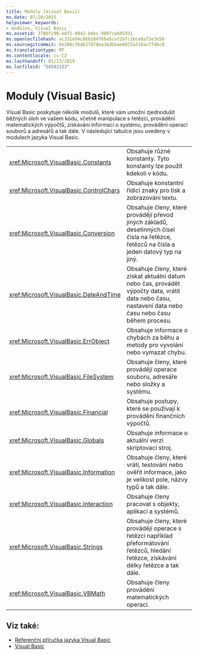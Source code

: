 ```yaml
---
title: Moduly (Visual Basic)
ms.date: 07/20/2015
helpviewer_keywords:
- modules, Visual Basic
ms.assetid: 370bfc90-e8f2-4942-bdec-9897ce605d31
ms.openlocfilehash: ac331e94c86b16476ba5caf2bfc1bce8a73e3e56
ms.sourcegitcommit: 6b308cf6d627d78ee36dbbae8972a310ac7fd6c8
ms.translationtype: MT
ms.contentlocale: cs-CZ
ms.lasthandoff: 01/23/2019
ms.locfileid: "54582133"
---
```

# <a name="modules-visual-basic"></a>Moduly (Visual Basic)
Visual Basic poskytuje několik modulů, které vám umožní zjednodušit běžných úloh ve vašem kódu, včetně manipulace s řetězci, provádění matematických výpočtů, získávání informací o systému, provádění operací souborů a adresářů a tak dále. V následující tabulce jsou uvedeny v modulech jazyka Visual Basic.  
  
|||  
|---|---|  
|<xref:Microsoft.VisualBasic.Constants>|Obsahuje různé konstanty. Tyto konstanty lze použít kdekoli v kódu.|  
|<xref:Microsoft.VisualBasic.ControlChars>|Obsahuje konstantní řídicí znaky pro tisk a zobrazování textu.|  
|<xref:Microsoft.VisualBasic.Conversion>|Obsahuje členy, které provádějí převod jiných základů, desetinných čísel čísla na řetězce, řetězců na čísla a jeden datový typ na jiný.|  
|<xref:Microsoft.VisualBasic.DateAndTime>|Obsahuje členy, které získat aktuální datum nebo čas, provádět výpočty data, vrátit data nebo času, nastavení data nebo času nebo času během procesu.|  
|<xref:Microsoft.VisualBasic.ErrObject>|Obsahuje informace o chybách za běhu a metody pro vyvolání nebo vymazat chybu.|  
|<xref:Microsoft.VisualBasic.FileSystem>|Obsahuje členy, které provádějí operace souboru, adresáře nebo složky a systému.|  
|<xref:Microsoft.VisualBasic.Financial>|Obsahuje postupy, které se používají k provádění finančních výpočtů.|  
|<xref:Microsoft.VisualBasic.Globals>|Obsahuje informace o aktuální verzi skriptovací stroj.|  
|<xref:Microsoft.VisualBasic.Information>|Obsahuje členy, které vrátí, testování nebo ověřit informace, jako je velikost pole, názvy typů a tak dále.|  
|<xref:Microsoft.VisualBasic.Interaction>|Obsahuje členy pracovat s objekty, aplikací a systémů.|  
|<xref:Microsoft.VisualBasic.Strings>|Obsahuje členy, které provádějí operace s řetězci například přeformátování řetězců, hledání řetězce, získávání délky řetězce a tak dále.|  
|<xref:Microsoft.VisualBasic.VBMath>|Obsahuje členy provádění matematických operací.|  
  
## <a name="see-also"></a>Viz také:
- [Referenční příručka jazyka Visual Basic](../../visual-basic/language-reference/index.md)
- [Visual Basic](../../visual-basic/index.md)
